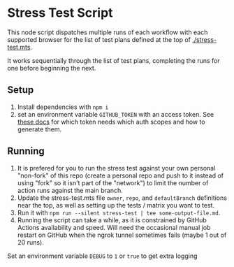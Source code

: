 # Stress Test Script

This node script dispatches multiple runs of each workflow with each supported browser for the list of test plans defined at the top of [./stress-test.mts](./stress-test.mts).

It works sequentially through the list of test plans, completing the runs for one before beginning the next.

## Setup

1. Install dependencies with `npm i`
2. set an environment variable `GITHUB_TOKEN` with an access token. See [these docs](https://docs.github.com/en/rest/actions/workflows?apiVersion=2022-11-28#create-a-workflow-dispatch-event) for which token needs which auth scopes and how to generate them.

## Running

1. It is prefered for you to run the stress test against your own personal "non-fork" of this repo (create a personal repo and push to it instead of using "fork" so it isn't part of the "network") to limit the number of action runs against the main branch.
2. Update the stress-test.mts file `owner`, `repo`, and `defaultBranch` definitions near the top, as well as setting up the tests / matrix you want to test.
3. Run it with `npm run --silent stress-test | tee some-output-file.md`.
4. Running the script can take a while, as it is constrained by GitHub Actions availability and speed.
Will need the occasional manual job restart on GitHub when the ngrok tunnel sometimes fails (maybe 1 out of 20 runs).

Set an environment variable `DEBUG` to `1` or `true` to get extra logging
